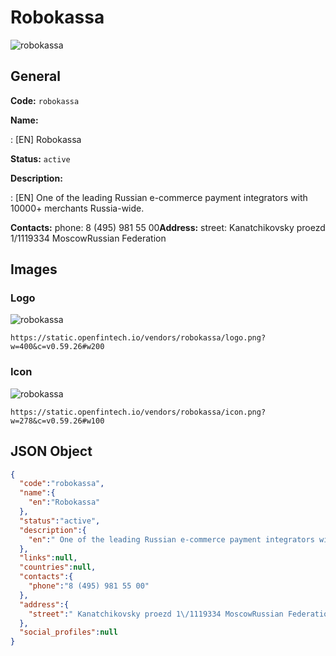 
# Robokassa 
![robokassa](https://static.openfintech.io/vendors/robokassa/logo.png?w=400&c=v0.59.26#w200)  

## General 
 
**Code:** `robokassa` 
 
**Name:** 
 
:	[EN] Robokassa 
 
**Status:** `active` 
 
**Description:** 
 
: [EN]  One of the leading Russian e-commerce payment integrators with 10000+ merchants Russia-wide.  
 
**Contacts:** 
phone: 8 (495) 981 55 00**Address:** 
street:  Kanatchikovsky proezd 1/1119334 MoscowRussian Federation  

## Images 

### Logo 
 
![robokassa](https://static.openfintech.io/vendors/robokassa/logo.png?w=400&c=v0.59.26#w200)  

```
https://static.openfintech.io/vendors/robokassa/logo.png?w=400&c=v0.59.26#w200
```  

### Icon 
 
![robokassa](https://static.openfintech.io/vendors/robokassa/icon.png?w=278&c=v0.59.26#w100)  

```
https://static.openfintech.io/vendors/robokassa/icon.png?w=278&c=v0.59.26#w100
```  

## JSON Object 

```json
{
  "code":"robokassa",
  "name":{
    "en":"Robokassa"
  },
  "status":"active",
  "description":{
    "en":" One of the leading Russian e-commerce payment integrators with 10000+ merchants Russia-wide. "
  },
  "links":null,
  "countries":null,
  "contacts":{
    "phone":"8 (495) 981 55 00"
  },
  "address":{
    "street":" Kanatchikovsky proezd 1\/1119334 MoscowRussian Federation "
  },
  "social_profiles":null
}
```  
